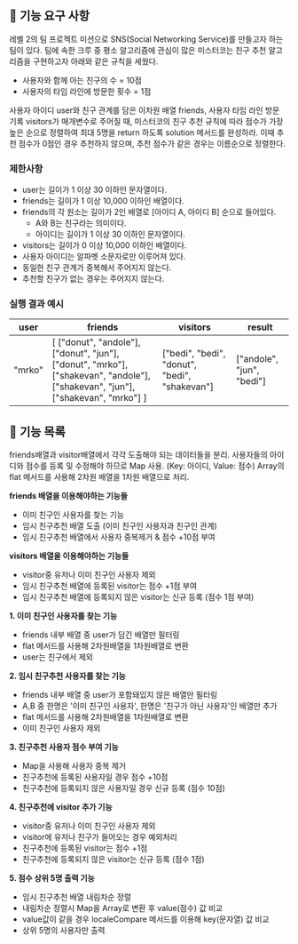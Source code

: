 ## 🚀 기능 요구 사항

레벨 2의 팀 프로젝트 미션으로 SNS(Social Networking Service)를 만들고자 하는 팀이 있다. 팀에 속한 크루 중 평소 알고리즘에 관심이 많은 미스터코는 친구 추천 알고리즘을 구현하고자 아래와 같은 규칙을 세웠다.

- 사용자와 함께 아는 친구의 수 = 10점
- 사용자의 타임 라인에 방문한 횟수 = 1점

사용자 아이디 user와 친구 관계를 담은 이차원 배열 friends, 사용자 타임 라인 방문 기록 visitors가 매개변수로 주어질 때, 미스터코의 친구 추천 규칙에 따라 점수가 가장 높은 순으로 정렬하여 최대 5명을 return 하도록 solution 메서드를 완성하라. 이때 추천 점수가 0점인 경우 추천하지 않으며, 추천 점수가 같은 경우는 이름순으로 정렬한다.

### 제한사항

- user는 길이가 1 이상 30 이하인 문자열이다.
- friends는 길이가 1 이상 10,000 이하인 배열이다.
- friends의 각 원소는 길이가 2인 배열로 [아이디 A, 아이디 B] 순으로 들어있다.
  - A와 B는 친구라는 의미이다.
  - 아이디는 길이가 1 이상 30 이하인 문자열이다.
- visitors는 길이가 0 이상 10,000 이하인 배열이다.
- 사용자 아이디는 알파벳 소문자로만 이루어져 있다.
- 동일한 친구 관계가 중복해서 주어지지 않는다.
- 추천할 친구가 없는 경우는 주어지지 않는다.

### 실행 결과 예시

| user   | friends                                                                                                                         | visitors                                      | result                    |
| ------ | ------------------------------------------------------------------------------------------------------------------------------- | --------------------------------------------- | ------------------------- |
| "mrko" | [ ["donut", "andole"], ["donut", "jun"], ["donut", "mrko"], ["shakevan", "andole"], ["shakevan", "jun"], ["shakevan", "mrko"] ] | ["bedi", "bedi", "donut", "bedi", "shakevan"] | ["andole", "jun", "bedi"] |

## 📜 기능 목록

friends배열과 visitor배열에서 각각 도출해야 되는 데이터들을 분리.
사용자들의 아이디와 점수를 등록 및 수정해야 하므로 Map 사용. (Key: 아이디, Value: 점수)
Array의 flat 메서드를 사용해 2차원 배열을 1차원 배열으로 처리.

**friends 배열을 이용해야하는 기능들**

- 이미 친구인 사용자를 찾는 기능
- 임시 친구추천 배열 도출 (이미 친구인 사용자과 친구인 관계)
- 임시 친구추천 배열에서 사용자 중복제거 & 점수 +10점 부여

**visitors 배열을 이용해야하는 기능들**

- visitor중 유저나 이미 친구인 사용자 제외
- 임시 친구추천 배열에 등록된 visitor는 점수 +1점 부여
- 임시 친구추천 배열에 등록되지 않은 visitor는 신규 등록 (점수 1점 부여)

**1. 이미 친구인 사용자를 찾는 기능**

- friends 내부 배열 중 user가 담긴 배열만 필터링
- flat 메서드를 사용해 2차원배열을 1차원배열로 변환
- user는 친구에서 제외

**2. 임시 친구추천 사용자를 찾는 기능**

- friends 내부 배열 중 user가 포함돼있지 않은 배열만 필터링
- A,B 중 한명은 '이미 친구인 사용자', 한명은 '친구가 아닌 사용자'인 배열만 추가
- flat 메서드를 사용해 2차원배열을 1차원배열로 변환
- 이미 친구인 사용자 제외

**3. 친구추천 사용자 점수 부여 기능**

- Map을 사용해 사용자 중복 제거
- 친구추천에 등록된 사용자일 경우 점수 +10점
- 친구추천에 등록되지 않은 사용자일 경우 신규 등록 (점수 10점)

**4. 친구추천에 visitor 추가 기능**

- visitor중 유저나 이미 친구인 사용자 제외
- visitor에 유저나 친구가 들어오는 경우 예외처리
- 친구추천에 등록된 visitor는 점수 +1점
- 친구추천에 등록되지 않은 visitor는 신규 등록 (점수 1점)

**5. 점수 상위 5명 출력 기능**

- 임시 친구추천 배열 내림차순 정렬
- 내림차순 정렬시 Map을 Array로 변환 후 value(점수) 값 비교
- value값이 같을 경우 localeCompare 메서드를 이용해 key(문자열) 값 비교
- 상위 5명의 사용자만 출력
